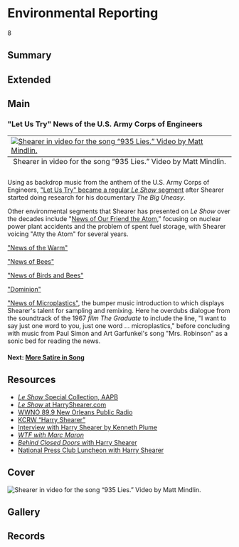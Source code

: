 # Environmental Reporting

8

## Summary

## Extended

## Main


### "Let Us Try" News of the U.S. Army Corps of Engineers

<table class="exhibit-image half-image">
<caption align="bottom" class="exhibit-caption">Shearer in video for the song “935 Lies.” Video by Matt Mindlin.</caption>
<tr><td><a href="https://s3.amazonaws.com/americanarchive.org/exhibits/935Lies-8038.jpg" target="_blank"><img src="https://s3.amazonaws.com/americanarchive.org/exhibits/935Lies-8038.jpg" alt="Shearer in video for the song “935 Lies.” Video by Matt Mindlin."/></a></td></tr>
</table>

Using as backdrop music from the anthem of the U.S. Army Corps of Engineers, ["Let Us Try" became a regular *Le Show* segment](https://americanarchive.org/catalog/cpb-aacip-798b2078b65?start=2205.21&end=2350.45) after Shearer started doing research for his documentary *The Big Uneasy*.

Other environmental segments that Shearer has presented on *Le Show* over the decades include "[News of Our Friend the Atom](https://americanarchive.org/catalog/cpb-aacip-89498abe4f5?start=826.54&end=1114.01)," focusing on nuclear power plant accidents and the problem of spent fuel storage, with Shearer voicing "Atty the Atom" for several years.

["News of the Warm"](https://americanarchive.org/catalog/cpb-aacip-c5205cee5fe?start=1917.51&end=2074.2)

["News of Bees"](https://americanarchive.org/catalog/cpb-aacip-bc88e87437c?start=258.92&end=704.15)

["News of Birds and Bees"](https://americanarchive.org/catalog/cpb-aacip-7e03a531cca?start=626.23&end=876.73)

["Dominion"](https://americanarchive.org/catalog/cpb-aacip-e7947c92944?start=1673.14&end=2071.59)

["News of Microplastics"](https://americanarchive.org/catalog/cpb-aacip-f4b07301409?start=990.22&end=1384.67), the bumper music introduction to which displays Shearer's talent for sampling and remixing. Here he overdubs dialogue from the soundtrack of the 1967 *film The Graduate* to include the line, "I want to say just one word to you, just one word … microplastics," before concluding with music from Paul Simon and Art Garfunkel's song "Mrs. Robinson" as a sonic bed for reading the news.

#### Next: [More Satire in Song](/exhibits/le-show/4-5-more-satire-in-song)

## Resources

- [*Le Show* Special Collection, AAPB](https://americanarchive.org/special_collections/le-show-collection)
- [*Le Show* at HarryShearer.com](https://harryshearer.com/le-show/)
- [WWNO 89.9 New Orleans Public Radio](https://www.wwno.org/)
- [KCRW “Harry Shearer”](https://www.kcrw.com/@@search?q=%22harry%20shearer%22)
- [Interview with Harry Shearer by Kenneth Plume](https://www.ign.com/articles/2000/02/10/interview-with-harry-shearer-part-2-of-4)
- [*WTF with Marc Maron*](https://www.wtfpod.com/podcast/episodes/episode_578_-_harry_shearer)
- [*Behind Closed Doors* with Harry Shearer](https://www.youtube.com/watch?v=jC_2tl7XhhQ)
- [National Press Club Luncheon with Harry Shearer](https://www.press.org/newsroom/video/npc-luncheon-harry-shearer)

## Cover
 <img title="Cover Image" alt="Shearer in video for the song “935 Lies.” Video by Matt Mindlin." src="https://s3.amazonaws.com/americanarchive.org/exhibits/935Lies-8038.jpg">

## Gallery

## Records
